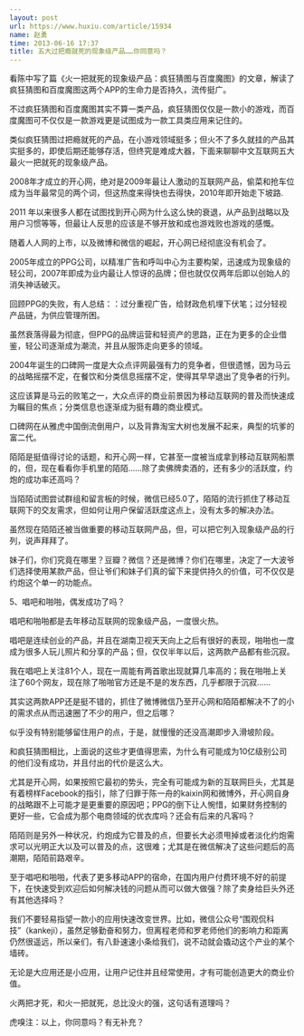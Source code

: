 ```yaml
---
layout: post
url: https://www.huxiu.com/article/15934
name: 赵勇
time: 2013-06-16 17:37
title: 五大过把瘾就死的现象级产品……你同意吗？
---
```

看陈中写了篇《火一把就死的现象级产品：疯狂猜图与百度魔图》的文章，解读了疯狂猜图和百度魔图这两个APP的生命力是否持久，流传挺广。

不过疯狂猜图和百度魔图其实不算一类产品，疯狂猜图仅仅是一款小的游戏，而百度魔图可不仅仅是一款游戏更是试图成为一款工具类应用来记住的。

类似疯狂猜图过把瘾就死的产品，在小游戏领域挺多；但火不了多久就挂的产品其实挺多的，即使后期还能够存活，但终究是难成大器，下面来聊聊中文互联网五大最火一把就死的现象级产品。

2008年才成立的开心网，绝对是2009年最让人激动的互联网产品，偷菜和抢车位成为当年最常见的两个词，但这热度来得快也去得快，2010年即开始走下坡路.

2011 年以来很多人都在试图找到开心网为什么这么快的衰退，从产品到战略以及用户习惯等等，但最让人反思的应该是不够开放和成也游戏败也游戏的感慨。

随着人人网的上市，以及微博和微信的崛起，开心网已经彻底没有机会了。

2005年成立的PPG公司，以精准广告和呼叫中心为主要构架，迅速成为现象级的轻公司，2007年即成为业内最让人惊讶的品牌；但也就仅仅两年后即以创始人的消失神话破灭。

回顾PPG的失败，有人总结：：过分重视广告，给财政危机埋下伏笔；过分轻视产品链，为供应管理所困。

虽然衰落得最为彻底，但PPG的品牌运营和轻资产的思路，正在为更多的企业借鉴，轻公司逐渐成为潮流，并且从服饰走向更多的领域。

2004年诞生的口碑网一度是大众点评网最强有力的竞争者，但很遗憾，因为马云的战略摇摆不定，在餐饮和分类信息摇摆不定，使得其早早退出了竞争者的行列。

这应该算是马云的败笔之一，大众点评的商业前景因为移动互联网的普及而快速成为瞩目的焦点；分类信息也逐渐成为挺有趣的商业模式。

口碑网在从雅虎中国倒流倒用户，以及背靠淘宝大树也发展不起来，典型的坑爹的富二代。

陌陌是挺值得讨论的话题，和开心网一样，它甚至一度被当成拿到移动互联网船票的，但，现在看看你手机里的陌陌……除了卖佛牌卖酒的，还有多少的活跃度，约炮的成功率还高吗？

当陌陌试图尝试群组和留言板的时候，微信已经5.0了，陌陌的流行抓住了移动互联网下的交友需求，但如何让用户保留活跃度这点上，没有太多的解决办法。

虽然现在陌陌还被当做重要的移动互联网产品，但，可以把它列入现象级产品的行列，说声拜拜了。

妹子们，你们究竟在哪里？豆瓣？微信？还是微博？你们在哪里，决定了一大波爷们选择使用某款产品，但让爷们和妹子们真的留下来提供持久的价值，可不仅仅是约炮这个单一的功能点。

5、唱吧和啪啪，偶发成功了吗？

唱吧和啪啪都是去年移动互联网的现象级产品，一度很火热。

唱吧是连续创业的产品，并且在湖南卫视天天向上之后有很好的表现，啪啪也一度成为很多人玩儿照片和分享的产品；但，仅仅半年以后，这两款产品都有些沉寂。

我在唱吧上关注81个人，现在一周能有两首歌出现就算几率高的；我在啪啪上关注了60个网友，现在除了啪啪官方还是不是的发东西，几乎都限于沉寂……

其实这两款APP还是挺不错的，抓住了微博微信乃至开心网和陌陌都解决不了的小的需求点从而迅速圈了不少的用户，但之后哪？

似乎没有特别能够留住用户的点，于是，就慢慢的还没高潮即步入滑坡阶段。

和疯狂猜图相比，上面说的这些才更值得思索，为什么有可能成为10亿级别公司的他们没有成功，并且付出的代价是这么大。

尤其是开心网，如果按照它最初的势头，完全有可能成为新的互联网巨头，尤其是有着榜样Facebook的指引，除了归罪于陈一舟的kaixin网和微博外，开心网自身的战略跟不上可能才是更重要的原因吧；PPG的倒下让人惋惜，如果财务控制的更好一些，它会成为那个电商领域的优衣库吗？还会有后来的凡客吗？

陌陌则是另外一种状况，约炮成为它普及的点，但要长大必须甩掉或者淡化约炮需求可以光明正大以及可以普及的点，这很难；尤其是在微信解决了这些问题后的高潮期，陌陌前路艰辛。

至于唱吧和啪啪，代表了更多移动APP的宿命，在国内用户付费环境不好的前提下，在快速受到欢迎后如何解决钱的问题从而可以做大做强？除了卖身给巨头外还有其他选择吗？

我们不要轻易指望一款小的应用快速改变世界。比如，微信公众号“围观侃科技”（kankeji），虽然足够勤奋和努力，但离程老师和罗老师他们的影响力和距离仍然很遥远，所以亲们，有八卦速速小条给我们，说不动就会撬动这个产业的某个墙砖。

无论是大应用还是小应用，让用户记住并且经常使用，才有可能创造更大的商业价值。

火两把才死，和火一把就死，总比没火的强，这句话有道理吗？

虎嗅注：以上，你同意吗？有无补充？

